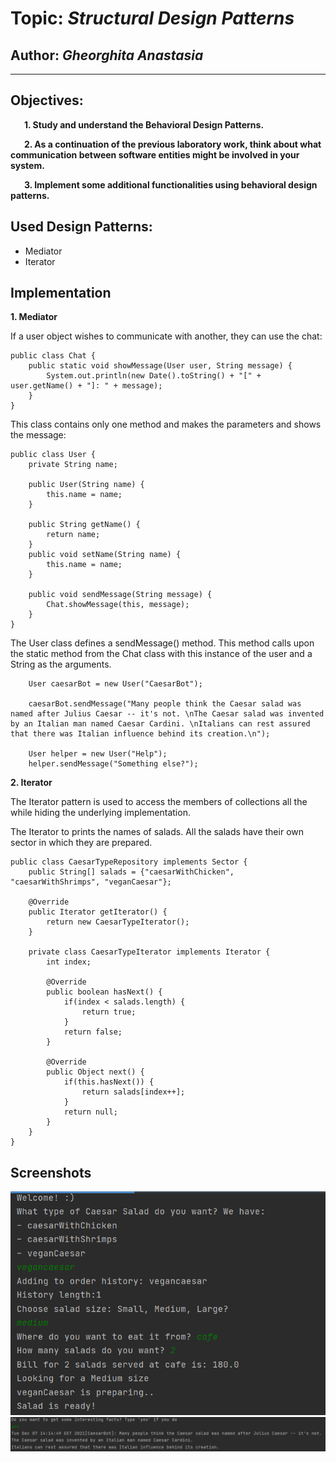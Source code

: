 # Topic: *Structural Design Patterns*
## Author: *Gheorghita Anastasia*
------
## Objectives:
&ensp; &ensp; __1. Study and understand the Behavioral Design Patterns.__

&ensp; &ensp; __2. As a continuation of the previous laboratory work, think about what communication between software entities might be involved in your system.__

&ensp; &ensp; __3. Implement some additional functionalities using behavioral design patterns.__


## Used Design Patterns:

* Mediator
* Iterator


## Implementation

__1. Mediator__

If a user object wishes to communicate with another, they can use the chat:

```
public class Chat {
    public static void showMessage(User user, String message) {
        System.out.println(new Date().toString() + "[" + user.getName() + "]: " + message);
    }
}
```

This class contains only one method and makes the parameters and shows the message:

```
public class User {
    private String name;

    public User(String name) {
        this.name = name;
    }

    public String getName() {
        return name;
    }
    public void setName(String name) {
        this.name = name;
    }

    public void sendMessage(String message) {
        Chat.showMessage(this, message);
    }
}
```

The User class defines a sendMessage() method. This method calls upon the static method from the Chat class with this instance of the user and a String as the arguments.

```
    User caesarBot = new User("CaesarBot");

    caesarBot.sendMessage("Many people think the Caesar salad was named after Julius Caesar -- it's not. \nThe Caesar salad was invented by an Italian man named Caesar Cardini. \nItalians can rest assured that there was Italian influence behind its creation.\n");

    User helper = new User("Help");
    helper.sendMessage("Something else?");
```

__2. Iterator__

The Iterator pattern is used to access the members of collections all the while hiding the underlying implementation. 

The Iterator to prints the names of salads. All the salads have their own sector in which they are prepared.

```
public class CaesarTypeRepository implements Sector {
    public String[] salads = {"caesarWithChicken", "caesarWithShrimps", "veganCaesar"};

    @Override
    public Iterator getIterator() {
        return new CaesarTypeIterator();
    }

    private class CaesarTypeIterator implements Iterator {
        int index;

        @Override
        public boolean hasNext() {
            if(index < salads.length) {
                return true;
            }
            return false;
        }

        @Override
        public Object next() {
            if(this.hasNext()) {
                return salads[index++];
            }
            return null;
        }
    }
}
```


## Screenshots
![](../images/conclusion3_1.png)
![](../images/conclusion3_2.png)